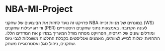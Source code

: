 # NBA-Ml-Project
פרויקט זה נועד לחזות את הביצועים של שחקני NBA במונחים של מניות זכייה (WS) ודירוג יעילות שחקנים (PER) לעונה הקרובה. באמצעות נתוני שחקנים היסטוריים ומודלים שונים של רגרסיה, הפרויקט מפתח מודל המעריך במדויק את המדדים הללו. התחזיות יכולות לסייע לצוותים, מאמנים ואנליסטים בקבלת החלטות מושכלות לגבי גיוס שחקנים, ניהול סגל ואסטרטגיית משחק.
